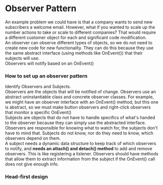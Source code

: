 # Observer Pattern
An example problem we could have is that a company wants to send new subscribers a welcome email. However, what if you wanted to scale up the number actions to take or scale to different companies? That would require a different customer object for each and significant code modification.  
An observer can observe different types of objects, so we do not need to create new code for new functionality. They can do this because they use the same abstract interface (using methods like OnEvent()) that their subjects will use.  
Observers will notify based on an OnEvent()

### How to set up an observer pattern
Identify Observers and Subjects.  
Observers are the objects that will be notified of change. Observers use an abstract uninstantiable class and concrete observer classes. For example, we might have an observer interface with an OnEvent() method, but this one is abstract, so we must make button observers and right-click observers that monitor a specific OnEvent()  
Subjects are objects that do not have to handle specifics of what's handed to the observer because they can simply use the abstracted interface.  
Observers are responsible for knowing what to watch for, the subjects don't have to mind that. Subjects do not know, nor do they need to know, which observers depend on them.  
A subject needs a dynamic data structure to keep track of which observers to notify, and **needs an attach() and detach() method** to add and remove observers. This is like registering a listener. 
Observers should have methods that allow them to extract information from the subject if the OnEvent() call does not give enough info. 

### Head-first design

